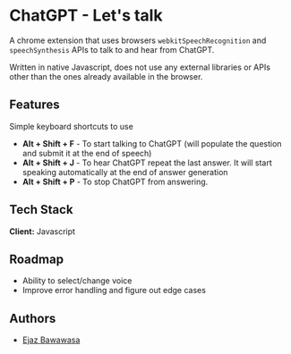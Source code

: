 
# ChatGPT - Let's talk

A chrome extension that uses browsers `webkitSpeechRecognition` and `speechSynthesis` APIs to talk to and hear from ChatGPT.

Written in native Javascript, does not use any external libraries or APIs other than the ones already available in the browser.




## Features

Simple keyboard shortcuts to use

- **Alt + Shift + F** - To start talking to ChatGPT (will populate the question and submit it at the end of speech)
- **Alt + Shift + J** - To hear ChatGPT repeat the last answer. It will start speaking automatically at the end of answer generation
- **Alt + Shift + P** - To stop ChatGPT from answering.


## Tech Stack

**Client:** Javascript



## Roadmap

- Ability to select/change voice
- Improve error handling and figure out edge cases



## Authors

- [Ejaz Bawawasa](https://zaje.me/)

